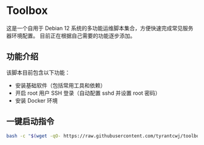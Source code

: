 # Toolbox

这是一个自用于 Debian 12 系统的多功能运维脚本集合，方便快速完成常见服务器环境配置。
目前正在根据自己需要的功能逐步添加。

## 功能介绍

该脚本目前包含以下功能：

- 安装基础软件（包括常用工具和依赖）
- 开启 root 用户 SSH 登录（自动配置 sshd 并设置 root 密码）
- 安装 Docker 环境

## 一键启动指令

```bash
bash -c "$(wget -qO- https://raw.githubusercontent.com/tyrantcwj/toolbox/main/main.sh)"
